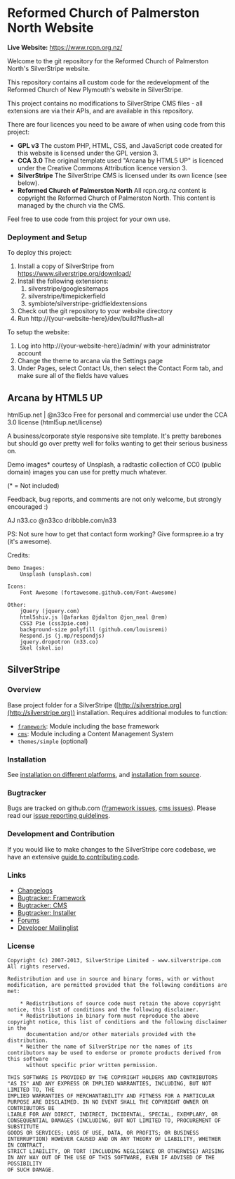 # Reformed Church of Palmerston North Website

**Live Website:** https://www.rcpn.org.nz/

Welcome to the git repository for the Reformed Church of Palmerston North's SilverStripe website.

This repository contains all custom code for the redevelopment of the Reformed Church of New Plymouth's website in SilverStripe.

This project contains no modifications to SilverStripe CMS files - all extensions are via their APIs, and are available in this repository.

There are four licences you need to be aware of when using code from this project:

 * **GPL v3** The custom PHP, HTML, CSS, and JavaScript code created for this website is licensed under the GPL version 3.
 * **CCA 3.0** The original template used "Arcana by HTML5 UP" is licenced under the Creative Commons Attribution licence version 3.
 * **SilverStripe** The SilverStripe CMS is licensed under its own licence (see below).
 * **Reformed Church of Palmerston North** All rcpn.org.nz content is copyright the Reformed Church of Palmerston North. This content is managed by the church via the CMS.

Feel free to use code from this project for your own use.

### Deployment and Setup

To deploy this project:

 1. Install a copy of SilverStripe from https://www.silverstripe.org/download/
 2. Install the following extensions:
    1. silverstripe/googlesitemaps
    2. silverstripe/timepickerfield
    3. symbiote/silverstripe-gridfieldextensions
 3. Check out the git repository to your website directory
 4. Run http://{your-website-here}/dev/build?flush=all

To setup the website:
 1. Log into http://{your-website-here}/admin/ with your administrator account
 2. Change the theme to arcana via the Settings page
 3. Under Pages, select Contact Us, then select the Contact Form tab, and make sure all of the fields have values

## Arcana by HTML5 UP
html5up.net | @n33co
Free for personal and commercial use under the CCA 3.0 license (html5up.net/license)


A business/corporate style responsive site template. It's pretty barebones but should
go over pretty well for folks wanting to get their serious business on.

Demo images* courtesy of Unsplash, a radtastic collection of CC0 (public domain) images
you can use for pretty much whatever.

(* = Not included)

Feedback, bug reports, and comments are not only welcome, but strongly encouraged :)

AJ
n33.co @n33co dribbble.com/n33

PS: Not sure how to get that contact form working? Give formspree.io a try (it's awesome).


Credits:

	Demo Images:
		Unsplash (unsplash.com)

	Icons:
		Font Awesome (fortawesome.github.com/Font-Awesome)

	Other:
		jQuery (jquery.com)
		html5shiv.js (@afarkas @jdalton @jon_neal @rem)
		CSS3 Pie (css3pie.com)
		background-size polyfill (github.com/louisremi)
		Respond.js (j.mp/respondjs)
		jquery.dropotron (n33.co)
		Skel (skel.io)

## SilverStripe

### Overview

Base project folder for a SilverStripe ([http://silverstripe.org](http://silverstripe.org)) installation. Requires additional modules to function:

 * [`framework`](http://github.com/silverstripe/silverstripe-framework): Module including the base framework
 * [`cms`](http://github.com/silverstripe/silverstripe-cms): Module including a Content Management System
 * `themes/simple` (optional)

### Installation ###

See [installation on different platforms](http://doc.silverstripe.org/framework/en/installation/),
and [installation from source](http://doc.silverstripe.org/framework/en/installation/from-source).

### Bugtracker ###

Bugs are tracked on github.com ([framework issues](https://github.com/silverstripe/silverstripe-framework/issues),
[cms issues](https://github.com/silverstripe/silverstripe-cms/issues)). 
Please read our [issue reporting guidelines](http://doc.silverstripe.org/framework/en/misc/contributing/issues).

### Development and Contribution ###

If you would like to make changes to the SilverStripe core codebase, we have an extensive [guide to contributing code](http://doc.silverstripe.org/framework/en/misc/contributing/code).

### Links ###

 * [Changelogs](http://doc.silverstripe.org/framework/en/changelogs/)
 * [Bugtracker: Framework](https://github.com/silverstripe/silverstripe-framework/issues)
 * [Bugtracker: CMS](https://github.com/silverstripe/silverstripe-cms/issues)
 * [Bugtracker: Installer](https://github.com/silverstripe/silverstripe-installer/issues)
 * [Forums](http://silverstripe.org/forums)
 * [Developer Mailinglist](https://groups.google.com/forum/#!forum/silverstripe-dev)

### License ###

	Copyright (c) 2007-2013, SilverStripe Limited - www.silverstripe.com
	All rights reserved.

	Redistribution and use in source and binary forms, with or without modification, are permitted provided that the following conditions are met:

	    * Redistributions of source code must retain the above copyright notice, this list of conditions and the following disclaimer.
	    * Redistributions in binary form must reproduce the above copyright notice, this list of conditions and the following disclaimer in the 
	      documentation and/or other materials provided with the distribution.
	    * Neither the name of SilverStripe nor the names of its contributors may be used to endorse or promote products derived from this software 
	      without specific prior written permission.

	THIS SOFTWARE IS PROVIDED BY THE COPYRIGHT HOLDERS AND CONTRIBUTORS "AS IS" AND ANY EXPRESS OR IMPLIED WARRANTIES, INCLUDING, BUT NOT LIMITED TO, THE 
	IMPLIED WARRANTIES OF MERCHANTABILITY AND FITNESS FOR A PARTICULAR PURPOSE ARE DISCLAIMED. IN NO EVENT SHALL THE COPYRIGHT OWNER OR CONTRIBUTORS BE 
	LIABLE FOR ANY DIRECT, INDIRECT, INCIDENTAL, SPECIAL, EXEMPLARY, OR CONSEQUENTIAL DAMAGES (INCLUDING, BUT NOT LIMITED TO, PROCUREMENT OF SUBSTITUTE 
	GOODS OR SERVICES; LOSS OF USE, DATA, OR PROFITS; OR BUSINESS INTERRUPTION) HOWEVER CAUSED AND ON ANY THEORY OF LIABILITY, WHETHER IN CONTRACT, 
	STRICT LIABILITY, OR TORT (INCLUDING NEGLIGENCE OR OTHERWISE) ARISING IN ANY WAY OUT OF THE USE OF THIS SOFTWARE, EVEN IF ADVISED OF THE POSSIBILITY 
	OF SUCH DAMAGE.
